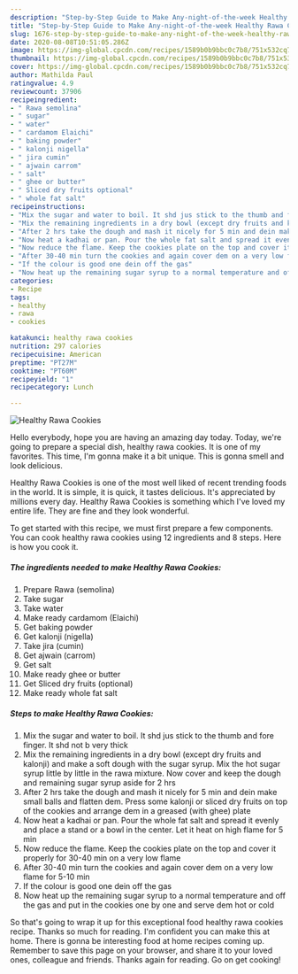 ```yaml
---
description: "Step-by-Step Guide to Make Any-night-of-the-week Healthy Rawa Cookies"
title: "Step-by-Step Guide to Make Any-night-of-the-week Healthy Rawa Cookies"
slug: 1676-step-by-step-guide-to-make-any-night-of-the-week-healthy-rawa-cookies
date: 2020-08-08T10:51:05.286Z
image: https://img-global.cpcdn.com/recipes/1589b0b9bbc0c7b8/751x532cq70/healthy-rawa-cookies-recipe-main-photo.jpg
thumbnail: https://img-global.cpcdn.com/recipes/1589b0b9bbc0c7b8/751x532cq70/healthy-rawa-cookies-recipe-main-photo.jpg
cover: https://img-global.cpcdn.com/recipes/1589b0b9bbc0c7b8/751x532cq70/healthy-rawa-cookies-recipe-main-photo.jpg
author: Mathilda Paul
ratingvalue: 4.9
reviewcount: 37906
recipeingredient:
- " Rawa semolina"
- " sugar"
- " water"
- " cardamom Elaichi"
- " baking powder"
- " kalonji nigella"
- " jira cumin"
- " ajwain carrom"
- " salt"
- " ghee or butter"
- " Sliced dry fruits optional"
- " whole fat salt"
recipeinstructions:
- "Mix the sugar and water to boil. It shd jus stick to the thumb and fore finger. It shd not b very thick"
- "Mix the remaining ingredients in a dry bowl (except dry fruits and kalonji) and make a soft dough with the sugar syrup. Mix the hot sugar syrup little by little in the rawa mixture. Now cover and keep the dough and remaining sugar syrup aside for 2 hrs"
- "After 2 hrs take the dough and mash it nicely for 5 min and dein make small balls and flatten dem. Press some kalonji or sliced dry fruits on top of the cookies and arrange dem in a greased (with ghee) plate"
- "Now heat a kadhai or pan. Pour the whole fat salt and spread it evenly and place a stand or a bowl in the center. Let it heat on high flame for 5 min"
- "Now reduce the flame. Keep the cookies plate on the top and cover it properly for 30-40 min on a very low flame"
- "After 30-40 min turn the cookies and again cover dem on a very low flame for 5-10 min"
- "If the colour is good one dein off the gas"
- "Now heat up the remaining sugar syrup to a normal temperature and off the gas and put in the cookies one by one and serve dem hot or cold"
categories:
- Recipe
tags:
- healthy
- rawa
- cookies

katakunci: healthy rawa cookies 
nutrition: 297 calories
recipecuisine: American
preptime: "PT27M"
cooktime: "PT60M"
recipeyield: "1"
recipecategory: Lunch

---
```



![Healthy Rawa Cookies](https://img-global.cpcdn.com/recipes/1589b0b9bbc0c7b8/751x532cq70/healthy-rawa-cookies-recipe-main-photo.jpg)

Hello everybody, hope you are having an amazing day today. Today, we're going to prepare a special dish, healthy rawa cookies. It is one of my favorites. This time, I'm gonna make it a bit unique. This is gonna smell and look delicious.



Healthy Rawa Cookies is one of the most well liked of recent trending foods in the world. It is simple, it is quick, it tastes delicious. It's appreciated by millions every day. Healthy Rawa Cookies is something which I've loved my entire life. They are fine and they look wonderful.


To get started with this recipe, we must first prepare a few components. You can cook healthy rawa cookies using 12 ingredients and 8 steps. Here is how you cook it.

<!--inarticleads1-->

##### The ingredients needed to make Healthy Rawa Cookies:

1. Prepare  Rawa (semolina)
1. Take  sugar
1. Take  water
1. Make ready  cardamom (Elaichi)
1. Get  baking powder
1. Get  kalonji (nigella)
1. Take  jira (cumin)
1. Get  ajwain (carrom)
1. Get  salt
1. Make ready  ghee or butter
1. Get  Sliced dry fruits (optional)
1. Make ready  whole fat salt




<!--inarticleads2-->

##### Steps to make Healthy Rawa Cookies:

1. Mix the sugar and water to boil. It shd jus stick to the thumb and fore finger. It shd not b very thick
1. Mix the remaining ingredients in a dry bowl (except dry fruits and kalonji) and make a soft dough with the sugar syrup. Mix the hot sugar syrup little by little in the rawa mixture. Now cover and keep the dough and remaining sugar syrup aside for 2 hrs
1. After 2 hrs take the dough and mash it nicely for 5 min and dein make small balls and flatten dem. Press some kalonji or sliced dry fruits on top of the cookies and arrange dem in a greased (with ghee) plate
1. Now heat a kadhai or pan. Pour the whole fat salt and spread it evenly and place a stand or a bowl in the center. Let it heat on high flame for 5 min
1. Now reduce the flame. Keep the cookies plate on the top and cover it properly for 30-40 min on a very low flame
1. After 30-40 min turn the cookies and again cover dem on a very low flame for 5-10 min
1. If the colour is good one dein off the gas
1. Now heat up the remaining sugar syrup to a normal temperature and off the gas and put in the cookies one by one and serve dem hot or cold




So that's going to wrap it up for this exceptional food healthy rawa cookies recipe. Thanks so much for reading. I'm confident you can make this at home. There is gonna be interesting food at home recipes coming up. Remember to save this page on your browser, and share it to your loved ones, colleague and friends. Thanks again for reading. Go on get cooking!
